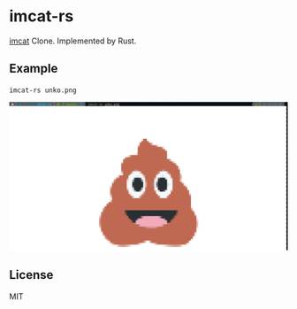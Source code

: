 # imcat-rs

[imcat](https://github.com/stolk/imcat) Clone. Implemented by Rust.

## Example

```
imcat-rs unko.png
```

![demo](assets/demo.png)

## License

MIT
